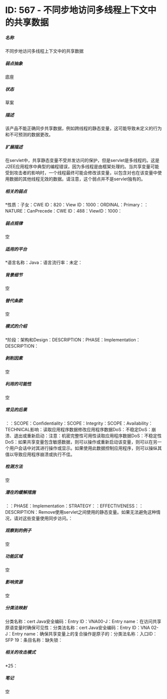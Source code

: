 # ID: 567 - 不同步地访问多线程上下文中的共享数据
<h5>名称</h5>不同步地访问多线程上下文中的共享数据
<h5>弱点抽象</h5>底座
<h5>状态</h5>草案
<h5>描述</h5>该产品不能正确同步共享数据，例如跨线程的静态变量，这可能导致未定义的行为和不可预测的数据更改。
<h5>扩展描述</h5>在servlet中，共享静态变量不受并发访问的保护，但是servlet是多线程的。这是J2EE应用程序中典型的编程错误，因为多线程是由框架处理的。当共享变量可能受到攻击者的影响时，一个线程最终可能会修改该变量，以包含对也在该变量中使用数据的其他线程无效的数据。请注意，这个弱点并不是servlet独有的。
<h5>相关的弱点</h5>*性质：子女：CWE ID：820：View ID：1000：ORDINAL：Primary：：NATURE：CanPrecede：CWE ID：488：ViewID：1000：
<h5>弱点规律</h5>空
<h5>适用的平台</h5>*语言名称：Java：语言流行率：未定：
<h5>背景细节</h5>空
<h5>替代条款</h5>空
<h5>模式的介绍</h5>*阶段：架构和Design：DESCRIPTION：PHASE：Implementation：DESCRIPTION：
<h5>剥削因素</h5>空
<h5>利用的可能性</h5>空
<h5>常见的后果</h5>：：SCOPE：Confidentiality：SCOPE：Integrity：SCOPE：Availability：TECHNICAL影响：读取应用程序数据修改应用程序数据DoS：不稳定DoS：崩溃、退出或重新启动：注意：机密完整性可用性读取应用程序数据DoS：不稳定性DoS：如果共享变量包含敏感数据，则可以操作或重新启动该变量，则可以在另一个用户会话中对其进行操作或显示。如果使用此数据控制应用程序，则可以操纵其值以导致应用程序崩溃或执行不佳。
<h5>检测方法</h5>空
<h5>潜在的缓解措施</h5>：：PHASE：Implementation：STRATEGY：：EFFECTIVENESS：：DESCRIPTION：Remove使用servlet之间使用的静态变量。如果无法避免这种情况，请对这些变量使用同步访问。：
<h5>观察到的例子</h5>空
<h5>功能区域</h5>空
<h5>影响资源</h5>空
<h5>分类法映射</h5>分类名称：cert Java安全编码：Entry ID：VNA00-J：Entry name：在访问共享原语变量时确保可见性：分类法名称：cert Java安全编码：Entry ID：VNA 02-J：Entry name：确保共享变量上的复合操作是原子的：分类法名称：入口ID：SFP 19：条目名称：缺失锁：
<h5>相关的攻击模式</h5>*25：
<h5>笔记</h5>空

